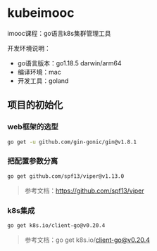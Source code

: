 # kubeimooc

imooc课程：go语言k8s集群管理工具

开发环境说明：
- go语言版本：go1.18.5 darwin/arm64
- 编译环境：mac
- 开发工具：goland

## 项目的初始化

### web框架的选型
```bash
go get -u github.com/gin-gonic/gin@v1.8.1
```

### 把配置参数分离

```bash
go get github.com/spf13/viper@v1.13.0
```

> 参考文档：https://github.com/spf13/viper

### k8s集成

```bash
go get k8s.io/client-go@v0.20.4
```

> 参考文档：go get k8s.io/client-go@v0.20.4
